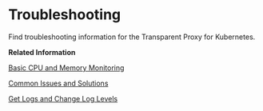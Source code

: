 <!-- loiofce292aeb9e24b7abd47c0b38f6fe8a9 -->

# Troubleshooting

Find troubleshooting information for the Transparent Proxy for Kubernetes.

**Related Information**  


[Basic CPU and Memory Monitoring](basic-cpu-and-memory-monitoring-aaf1a7d.md "Perform CPU and memory monitoring for the Transparent Proxy for Kubernetes.")

[Common Issues and Solutions](common-issues-and-solutions-90926da.md "Find troubleshooting information for the Transparent Proxy for Kubernetes.")

[Get Logs and Change Log Levels](get-logs-and-change-log-levels-974a5e5.md "Get logs and change log levels for the Transparent Proxy for Kubernetes.")

